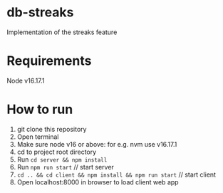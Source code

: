 # db-streaks
Implementation of the streaks feature

# Requirements
Node v16.17.1 

# How to run
1. git clone this repository
1. Open terminal
1. Make sure node v16 or above: for e.g. nvm use v16.17.1
1. cd to project root directory
1. Run `cd server && npm install`
1. Run `npm run start` // start server
1. `cd .. && cd client && npm install && npm run start` // start client
1. Open localhost:8000 in browser to load client web app
